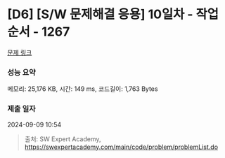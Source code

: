 # [D6] [S/W 문제해결 응용] 10일차 - 작업순서 - 1267 

[문제 링크](https://swexpertacademy.com/main/code/problem/problemDetail.do?contestProbId=AV18TrIqIwUCFAZN) 

### 성능 요약

메모리: 25,176 KB, 시간: 149 ms, 코드길이: 1,763 Bytes

### 제출 일자

2024-09-09 10:54



> 출처: SW Expert Academy, https://swexpertacademy.com/main/code/problem/problemList.do